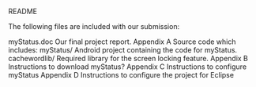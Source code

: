 README

The following files are included with our submission:

myStatus.doc	Our final project report.
Appendix A	Source code which includes:
	myStatus/	Android project containing the code for myStatus.
	cachewordlib/	Required library for the screen locking feature.
Appendix B	Instructions to download myStatus?
Appendix C	Instructions to configure myStatus
Appendix D	Instructions to configure the project for Eclipse
